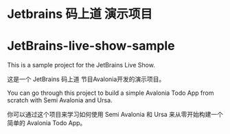 
# Jetbrains 码上道 演示项目
# JetBrains-live-show-sample

This is a sample project for the JetBrains Live Show.

这是一个 JetBrains 码上道 节目Avalonia开发的演示项目。

You can go through this project to build a simple Avalonia Todo App from scratch with Semi Avalonia and Ursa.

你可以通过这个项目来学习如何使用 Semi Avalonia 和 Ursa 来从零开始构建一个简单的 Avalonia Todo App。

